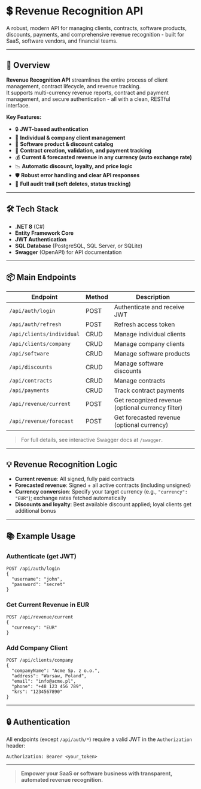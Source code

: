# 💲 Revenue Recognition API

A robust, modern API for managing clients, contracts, software products, discounts, payments, and comprehensive revenue recognition - built for SaaS, software vendors, and financial teams.

---

## 🚀 Overview

**Revenue Recognition API** streamlines the entire process of client management, contract lifecycle, and revenue tracking. 
</br>
It supports multi-currency revenue reports, contract and payment management, and secure authentication - all with a clean, RESTful interface.

**Key Features:**
- 🔒 **JWT-based authentication**
- 👥 **Individual & company client management**
- 💾 **Software product & discount catalog**
- 📝 **Contract creation, validation, and payment tracking**
- 💰 **Current & forecasted revenue in any currency (auto exchange rate)**
- 📉 **Automatic discount, loyalty, and price logic**
- 🛡️ **Robust error handling and clear API responses**
- 🧾 **Full audit trail (soft deletes, status tracking)**

---

## 🛠️ Tech Stack

- **.NET 8** (C#)
- **Entity Framework Core**
- **JWT Authentication**
- **SQL Database** (PostgreSQL, SQL Server, or SQLite)
- **Swagger** (OpenAPI) for API documentation

---

## 📦 Main Endpoints

| Endpoint                        | Method | Description                                      |
| ------------------------------- | ------ | ------------------------------------------------ |
| `/api/auth/login`               | POST   | Authenticate and receive JWT                     |
| `/api/auth/refresh`             | POST   | Refresh access token                             |
| `/api/clients/individual`       | CRUD   | Manage individual clients                        |
| `/api/clients/company`          | CRUD   | Manage company clients                           |
| `/api/software`                 | CRUD   | Manage software products                         |
| `/api/discounts`                | CRUD   | Manage software discounts                        |
| `/api/contracts`                | CRUD   | Manage contracts                                 |
| `/api/payments`                 | CRUD   | Track contract payments                          |
| `/api/revenue/current`          | POST   | Get recognized revenue (optional currency filter) |
| `/api/revenue/forecast`         | POST   | Get forecasted revenue (optional currency)        |

> For full details, see interactive Swagger docs at `/swagger`.

---

## 💡 Revenue Recognition Logic

- **Current revenue**: All signed, fully paid contracts
- **Forecasted revenue**: Signed + all active contracts (including unsigned)
- **Currency conversion**: Specify your target currency (e.g., `"currency": "EUR"`); exchange rates fetched automatically
- **Discounts and loyalty**: Best available discount applied; loyal clients get additional bonus

---

## 📚 Example Usage

### Authenticate (get JWT)
```http
POST /api/auth/login
{
  "username": "john",
  "password": "secret"
}
```

### Get Current Revenue in EUR
```http
POST /api/revenue/current
{
  "currency": "EUR"
}
```

### Add Company Client
```http
POST /api/clients/company
{
  "companyName": "Acme Sp. z o.o.",
  "address": "Warsaw, Poland",
  "email": "info@acme.pl",
  "phone": "+48 123 456 789",
  "krs": "1234567890"
}
```

---

## 🔒 Authentication

All endpoints (except `/api/auth/*`) require a valid JWT in the `Authorization` header:
```
Authorization: Bearer <your_token>
```

---
> **Empower your SaaS or software business with transparent, automated revenue recognition.**
